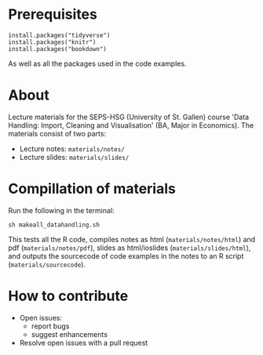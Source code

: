 


# Prerequisites

```{r}
install.packages("tidyverse")
install.packages("knitr")
install.packages("bookdown")
```
As well as all the packages used in the code examples.


# About
Lecture materials for the SEPS-HSG (University of St. Gallen) course 'Data Handling: Import, Cleaning and Visualisation' (BA, Major in Economics). The materials consist of two parts:

 - Lecture notes: `materials/notes/`
 - Lecture slides: `materials/slides/`


# Compillation of materials

Run the following in the terminal:
```{bash}
sh makeall_datahandling.sh
```
This tests all the R code, compiles notes as html (`materials/notes/html`) and pdf (`materials/notes/pdf`), slides as html/ioslides (`materials/slides/html`), and outputs the sourcecode of code examples in the notes to an R script (`materials/sourcecode`).

# How to contribute

- Open issues:
  - report bugs
  - suggest enhancements
- Resolve open issues with a pull request


